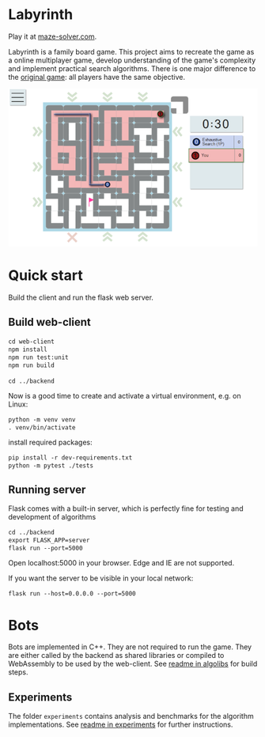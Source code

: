 # Labyrinth

Play it at [maze-solver.com](https://maze-solver.com).

Labyrinth is a family board game. This project aims to recreate the game as a online multiplayer game, develop understanding of the game's complexity and implement practical search algorithms. There is one major difference to the [original game](https://www.ravensburger.com/spielanleitungen/ecm/Spielanleitungen/Labyrinth_26448_GB.pdf): all players have the same objective.

![A live game](.github/labyrinth.png)

# Quick start
Build the client and run the flask web server.
## Build web-client
    cd web-client
    npm install
    npm run test:unit
    npm run build

    cd ../backend

Now is a good time to create and activate a virtual environment, e.g. on Linux:

    python -m venv venv
    . venv/bin/activate

install required packages:

    pip install -r dev-requirements.txt
    python -m pytest ./tests

## Running server  
Flask comes with a built-in server, which is perfectly fine for testing and development of algorithms

    cd ../backend
    export FLASK_APP=server
    flask run --port=5000

Open localhost:5000 in your browser. Edge and IE are not supported.

If you want the server to be visible in your local network:

    flask run --host=0.0.0.0 --port=5000

# Bots
Bots are implemented in C++. They are not required to run the game. They are either called by the backend as shared libraries or compiled to WebAssembly to be used by the web-client. See [readme in algolibs](algolibs/readme.md) for build steps.

## Experiments
The folder `experiments` contains analysis and benchmarks for the algorithm implementations.
See [readme in experiments](experiments/readme.md) for further instructions.
